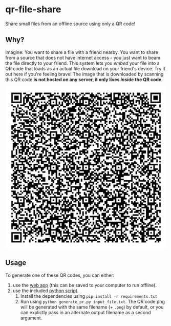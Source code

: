# qr-file-share
Share small files from an offline source using only a QR code!

## Why?

Imagine: You want to share a file with a friend nearby. You want to share from a source that does not have internet access - you just want to beam the file directly to your friend. This system lets you _embed_ your file into a QR code that loads as an actual file download on your friend's device. Try it out here if you're feeling brave! The image that is downloaded by scanning this QR code **is not hosted on any server, it only lives _inside_ the QR code**.

![QR code with file embedded](.docs/wtf2.png_qr.png)

## Usage

To generate one of these QR codes, you can either:
1. use the [web app](https://dupontgu.github.io/qr-file-share/) (this can be saved to your computer to run offline).
2. use the included [python script](./generate_qr.py).
   1. Install the dependencies using `pip install -r requirements.txt`
   2. Run using `python generate_pr.py input_file.txt`. The QR code png will be generated with the same filename (+ `.png`) by default, or you can explictly pass in an alternate output filename as a second argument.